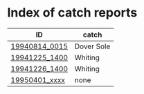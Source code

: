 # Index of catch reports

ID | catch |
---|-------|
[19940814_0015](19940814_0015.md) | Dover Sole |
[19941225_1400](19941225_1400.md) | Whiting |
[19941226_1400](19941226_1400.md) | Whiting |
[19950401_xxxx](19950401_xxxx.md) | none |
